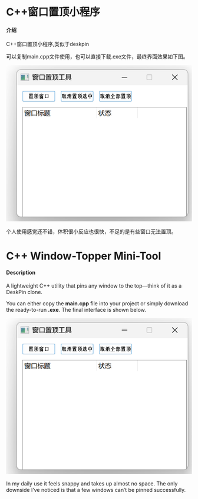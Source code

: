 # C++窗口置顶小程序

#### 介绍 
C++窗口置顶小程序,类似于deskpin

可以复制main.cpp文件使用，也可以直接下载.exe文件，最终界面效果如下图。

![alt text](1.png)

个人使用感觉还不错，体积很小反应也很快，不足的是有些窗口无法置顶。

# C++ Window-Topper Mini-Tool

#### Description  
A lightweight C++ utility that pins any window to the top—think of it as a DeskPin clone.

You can either copy the **main.cpp** file into your project or simply download the ready-to-run **.exe**. The final interface is shown below.

![alt text](1.png)

In my daily use it feels snappy and takes up almost no space. The only downside I’ve noticed is that a few windows can’t be pinned successfully.
